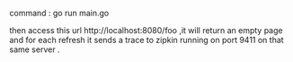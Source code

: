 command : go run main.go

then access this url http://localhost:8080/foo ,it will return an empty page and for each refresh it sends a trace to zipkin running on port 9411 on that same server .

